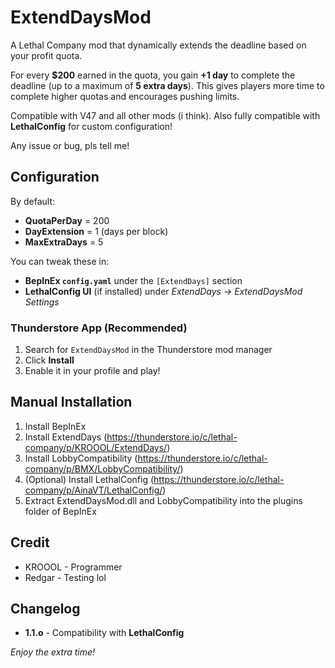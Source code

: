 # ExtendDaysMod
A Lethal Company mod that dynamically extends the deadline based on your profit quota.

For every **$200** earned in the quota, you gain **+1 day** to complete the deadline (up to a maximum of **5 extra days**). This gives players more time to complete higher quotas and encourages pushing limits.

Compatible with V47 and all other mods (i think). Also fully compatible with **LethalConfig** for custom configuration!

Any issue or bug, pls tell me!

## Configuration

By default:
- **QuotaPerDay** = 200  
- **DayExtension** = 1 (days per block)  
- **MaxExtraDays** = 5  

You can tweak these in:
- **BepInEx `config.yaml`** under the `[ExtendDays]` section  
- **LethalConfig UI** (if installed) under *ExtendDays -> ExtendDaysMod Settings*

### Thunderstore App (Recommended)
1. Search for `ExtendDaysMod` in the Thunderstore mod manager
2. Click **Install**
3. Enable it in your profile and play!

## Manual Installation
1. Install BepInEx
2. Install ExtendDays (https://thunderstore.io/c/lethal-company/p/KROOOL/ExtendDays/)
3. Install LobbyCompatibility (https://thunderstore.io/c/lethal-company/p/BMX/LobbyCompatibility/)
4. (Optional) Install LethalConfig (https://thunderstore.io/c/lethal-company/p/AinaVT/LethalConfig/)
5. Extract ExtendDaysMod.dll and LobbyCompatibility into the plugins folder of BepInEx

## Credit
- KROOOL - Programmer
- Redgar - Testing lol

## Changelog
- **1.1.o** - Compatibility with **LethalConfig**

*Enjoy the extra time!*